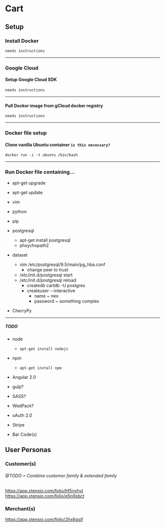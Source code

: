 # Cart

## Setup

### Install Docker 

`needs instructions`

***

### Google Cloud

#### Setup Google Cloud SDK

`needs instructions`

***

#### Pull Docker image from gCloud docker registry

`needs instructions`

***

### Docker file setup

#### Clone vanilla Ubuntu container `is this necessary?`

`docker run -i -t ubuntu /bin/bash`

***

### Run Docker file containing...
- apt-get upgrade
- apt-get update
- vim
- python
- pip
- postgresql
	- apt-get install postgresql
	- phsychopath2
- dataset
	- vim /etc/postgresql/9.5/main/pg_hba.conf
		- change peer to trust
	- /etc/init.d/postgresql start
	- /etc/init.d/postgresql reload
		- createdb cartdb -U postgres
		- createuser --interactive
			- name ~ neo
			- password ~ something complex

- CherryPy
***

##### TODO
- node
	- `apt-get install nodejs`
- npm
	- `apt-get install npm`

- Angular 2.0
- gulp?
- SASS?
- WedPack?
- oAuth 2.0
- Stripe
- Bar Code(s)

## User Personas

### Customer(s)
###### @TODO ~ Combine customer family & extended family
https://app.xtensio.com/folio/hf5nxhvt
https://app.xtensio.com/folio/e5n9sbct

### Merchant(s)
https://app.xtensio.com/folio/2hx6gsif

